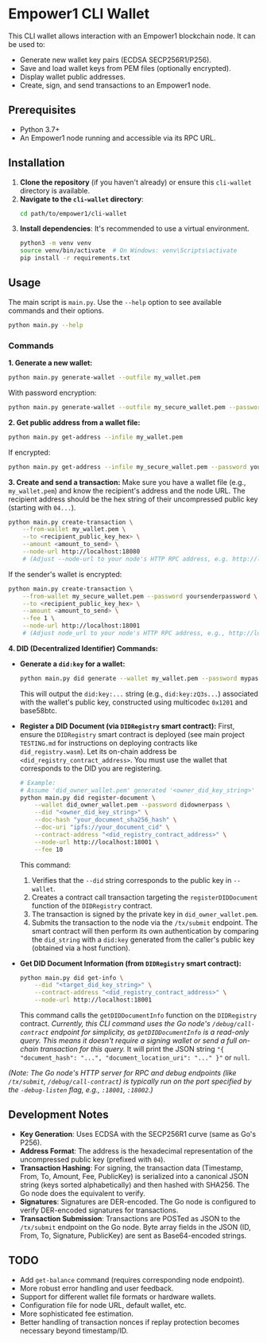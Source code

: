 # Empower1 CLI Wallet

This CLI wallet allows interaction with an Empower1 blockchain node. It can be used to:
- Generate new wallet key pairs (ECDSA SECP256R1/P256).
- Save and load wallet keys from PEM files (optionally encrypted).
- Display wallet public addresses.
- Create, sign, and send transactions to an Empower1 node.

## Prerequisites

- Python 3.7+
- An Empower1 node running and accessible via its RPC URL.

## Installation

1.  **Clone the repository** (if you haven't already) or ensure this `cli-wallet` directory is available.
2.  **Navigate to the `cli-wallet` directory**:
    ```bash
    cd path/to/empower1/cli-wallet
    ```
3.  **Install dependencies**:
    It's recommended to use a virtual environment.
    ```bash
    python3 -m venv venv
    source venv/bin/activate  # On Windows: venv\Scripts\activate
    pip install -r requirements.txt
    ```

## Usage

The main script is `main.py`. Use the `--help` option to see available commands and their options.

```bash
python main.py --help
```

### Commands

**1. Generate a new wallet:**
```bash
python main.py generate-wallet --outfile my_wallet.pem
```
With password encryption:
```bash
python main.py generate-wallet --outfile my_secure_wallet.pem --password yoursecretpassword
```

**2. Get public address from a wallet file:**
```bash
python main.py get-address --infile my_wallet.pem
```
If encrypted:
```bash
python main.py get-address --infile my_secure_wallet.pem --password yoursecretpassword
```

**3. Create and send a transaction:**
Make sure you have a wallet file (e.g., `my_wallet.pem`) and know the recipient's address and the node URL.
The recipient address should be the hex string of their uncompressed public key (starting with `04...`).

```bash
python main.py create-transaction \
    --from-wallet my_wallet.pem \
    --to <recipient_public_key_hex> \
    --amount <amount_to_send> \
    --node-url http://localhost:18080
    # (Adjust --node-url to your node's HTTP RPC address, e.g. http://localhost:8080 if /tx/submit is on main port)
```
If the sender's wallet is encrypted:
```bash
python main.py create-transaction \
    --from-wallet my_secure_wallet.pem --password yoursenderpassword \
    --to <recipient_public_key_hex> \
    --amount <amount_to_send> \
    --fee 1 \
    --node-url http://localhost:18001
    # (Adjust node_url to your node's HTTP RPC address, e.g., http://localhost:18001 if using default debug port for node 1)
```

**4. DID (Decentralized Identifier) Commands:**

*   **Generate a `did:key` for a wallet:**
    ```bash
    python main.py did generate --wallet my_wallet.pem --password mypassword
    ```
    This will output the `did:key:...` string (e.g., `did:key:zQ3s...`) associated with the wallet's public key, constructed using multicodec `0x1201` and base58btc.

*   **Register a DID Document (via `DIDRegistry` smart contract):**
    First, ensure the `DIDRegistry` smart contract is deployed (see main project `TESTING.md` for instructions on deploying contracts like `did_registry.wasm`). Let its on-chain address be `<did_registry_contract_address>`.
    You must use the wallet that corresponds to the DID you are registering.
    ```bash
    # Example:
    # Assume 'did_owner_wallet.pem' generated '<owner_did_key_string>'
    python main.py did register-document \
        --wallet did_owner_wallet.pem --password didownerpass \
        --did "<owner_did_key_string>" \
        --doc-hash "your_document_sha256_hash" \
        --doc-uri "ipfs://your_document_cid" \
        --contract-address "<did_registry_contract_address>" \
        --node-url http://localhost:18001 \
        --fee 10
    ```
    This command:
    1. Verifies that the `--did` string corresponds to the public key in `--wallet`.
    2. Creates a contract call transaction targeting the `registerDIDDocument` function of the `DIDRegistry` contract.
    3. The transaction is signed by the private key in `did_owner_wallet.pem`.
    4. Submits the transaction to the node via the `/tx/submit` endpoint. The smart contract will then perform its own authentication by comparing the `did_string` with a `did:key` generated from the caller's public key (obtained via a host function).

*   **Get DID Document Information (from `DIDRegistry` smart contract):**
    ```bash
    python main.py did get-info \
        --did "<target_did_key_string>" \
        --contract-address "<did_registry_contract_address>" \
        --node-url http://localhost:18001
    ```
    This command calls the `getDIDDocumentInfo` function on the `DIDRegistry` contract.
    *Currently, this CLI command uses the Go node's `/debug/call-contract` endpoint for simplicity, as `getDIDDocumentInfo` is a read-only query. This means it doesn't require a signing wallet or send a full on-chain transaction for this query.*
    It will print the JSON string `"{ "document_hash": "...", "document_location_uri": "..." }"` or `null`.

*(Note: The Go node's HTTP server for RPC and debug endpoints (like `/tx/submit`, `/debug/call-contract`) is typically run on the port specified by the `-debug-listen` flag, e.g., `:18001`, `:18002`.)*

## Development Notes

- **Key Generation**: Uses ECDSA with the SECP256R1 curve (same as Go's P256).
- **Address Format**: The address is the hexadecimal representation of the uncompressed public key (prefixed with `04`).
- **Transaction Hashing**: For signing, the transaction data (Timestamp, From, To, Amount, Fee, PublicKey) is serialized into a canonical JSON string (keys sorted alphabetically) and then hashed with SHA256. The Go node does the equivalent to verify.
- **Signatures**: Signatures are DER-encoded. The Go node is configured to verify DER-encoded signatures for transactions.
- **Transaction Submission**: Transactions are POSTed as JSON to the `/tx/submit` endpoint on the Go node. Byte array fields in the JSON (ID, From, To, Signature, PublicKey) are sent as Base64-encoded strings.

## TODO

- Add `get-balance` command (requires corresponding node endpoint).
- More robust error handling and user feedback.
- Support for different wallet file formats or hardware wallets.
- Configuration file for node URL, default wallet, etc.
- More sophisticated fee estimation.
- Better handling of transaction nonces if replay protection becomes necessary beyond timestamp/ID.
